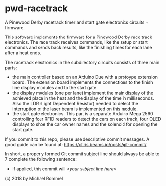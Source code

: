 # pwd-racetrack
A Pinewood Derby racetrack timer and start gate electronics circuits + firmware.

This software implements the firmware for a Pinewood Derby race track
electronics. The race track receives commands, like the setup or start commands
and sends back results, like the finishing times for each lane after a heat ends.

The racetrack electronics in the subdirectory circuits consists of three main parts:
- the main controller based on an Arduino Due with a protoype extension board.
  The extension board implements the connections to the finish line display
  modules and to the start gate.
- the display modules (one per lane) implement the main display of the achieved
  place in the heat and the display of the time in milliseconds. Also the LDR
  (Light Dependent Resistor) needed to detect the interruption of the laser
  beam is implemented on this module.
- the start gate electronics. This part is a separate Arduino Mega 2560
  controlling four RFID readers to detect the cars on each track, four OLED
  displays to shoe the car owner names and the solenoid for opening the start
  gate.

If you commit to this repo, please use descriptive commit messages. A good guide
can be found at: https://chris.beams.io/posts/git-commit/

In short, a properly formed Git commit subject line should always be able to 7
complete the following sentence:

- If applied, this commit will <_your subject line here_>

(c) 2018 by Michael Rommel
